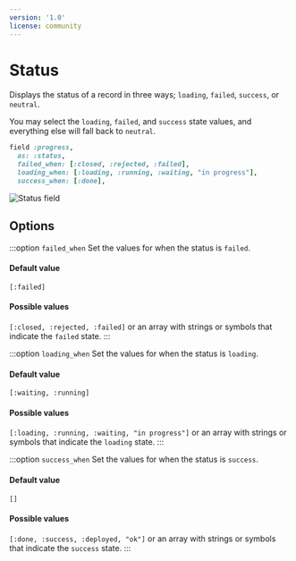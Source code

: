 ```yaml
---
version: '1.0'
license: community
---
```


# Status

Displays the status of a record in three ways; `loading`, `failed`, `success`, or `neutral`.

You may select the `loading`, `failed`, and `success` state values, and everything else will fall back to `neutral`.

```ruby
field :progress,
  as: :status,
  failed_when: [:closed, :rejected, :failed],
  loading_when: [:loading, :running, :waiting, "in progress"],
  success_when: [:done],
```

<img :src="('/assets/img/fields/status.png')" alt="Status field" class="border mb-4" />

## Options

:::option `failed_when`
Set the values for when the status is `failed`.

#### Default value

`[:failed]`

#### Possible values

`[:closed, :rejected, :failed]` or an array with strings or symbols that indicate the `failed` state.
:::

:::option `loading_when`
Set the values for when the status is `loading`.

#### Default value

`[:waiting, :running]`

#### Possible values

`[:loading, :running, :waiting, "in progress"]` or an array with strings or symbols that indicate the `loading` state.
:::

:::option `success_when`
Set the values for when the status is `success`.

#### Default value

`[]`

#### Possible values

`[:done, :success, :deployed, "ok"]` or an array with strings or symbols that indicate the `success` state.
:::


